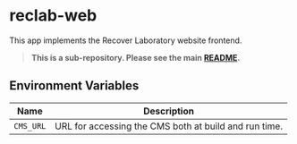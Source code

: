 # reclab-web

This app implements the Recover Laboratory website frontend.

> **This is a sub-repository. Please see the main [README](../README.md).**

## Environment Variables

Name | Description
-|-
`CMS_URL` | URL for accessing the CMS both at build and run time.
